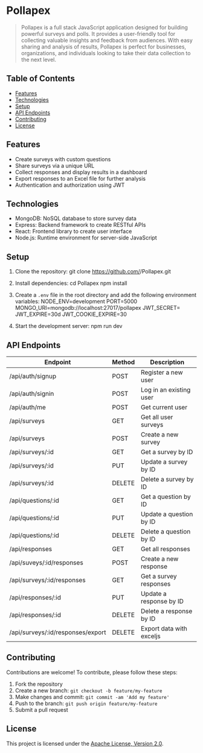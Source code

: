 # Pollapex

> Pollapex is a full stack JavaScript application designed for building powerful surveys and polls. It provides a user-friendly tool for collecting valuable insights and feedback from audiences. With easy sharing and analysis of results, Pollapex is perfect for businesses, organizations, and individuals looking to take their data collection to the next level.

## Table of Contents

- [Features](#features)
- [Technologies](#technologies)
- [Setup](#setup)
- [API Endpoints](#api-endpoints)
- [Contributing](#contributing)
- [License](#license)

## Features

- Create surveys with custom questions
- Share surveys via a unique URL
- Collect responses and display results in a dashboard
- Export responses to an Excel file for further analysis
- Authentication and authorization using JWT

## Technologies

- MongoDB: NoSQL database to store survey data
- Express: Backend framework to create RESTful APIs
- React: Frontend library to create user interface
- Node.js: Runtime environment for server-side JavaScript

## Setup

1. Clone the repository:
   git clone https://github.com/<your-username>/Pollapex.git

2. Install dependencies:
   cd Pollapex
   npm install

3. Create a `.env` file in the root directory and add the following environment variables:
   NODE_ENV=development
   PORT=5000
   MONGO_URI=mongodb://localhost:27017/pollapex
   JWT_SECRET=
   JWT_EXPIRE=30d
   JWT_COOKIE_EXPIRE=30

4. Start the development server:
   npm run dev

## API Endpoints

| Endpoint                          | Method | Description              |
| --------------------------------- | ------ | ------------------------ |
| /api/auth/signup                  | POST   | Register a new user      |
| /api/auth/signin                  | POST   | Log in an existing user  |
| /api/auth/me                      | POST   | Get current user         |
| /api/surveys                      | GET    | Get all user surveys     |
| /api/surveys                      | POST   | Create a new survey      |
| /api/surveys/:id                  | GET    | Get a survey by ID       |
| /api/surveys/:id                  | PUT    | Update a survey by ID    |
| /api/surveys/:id                  | DELETE | Delete a survey by ID    |
| /api/questions/:id                | GET    | Get a question by ID     |
| /api/questions/:id                | PUT    | Update a question by ID  |
| /api/questions/:id                | DELETE | Delete a question by ID  |
| /api/responses                    | GET    | Get all responses        |
| /api/suveys/:id/responses         | POST   | Create a new response    |
| /api/surveys/:id/responses        | GET    | Get a survey responses   |
| /api/responses/:id                | PUT    | Update a response by ID  |
| /api/responses/:id                | DELETE | Delete a response by ID  |
| /api/surveys/:id/responses/export | DELETE | Export data with exceljs |

## Contributing

Contributions are welcome! To contribute, please follow these steps:

1. Fork the repository
2. Create a new branch: `git checkout -b feature/my-feature`
3. Make changes and commit: `git commit -am 'Add my feature'`
4. Push to the branch: `git push origin feature/my-feature`
5. Submit a pull request

## License

This project is licensed under the [Apache License, Version 2.0](https://www.apache.org/licenses/LICENSE-2.0).
